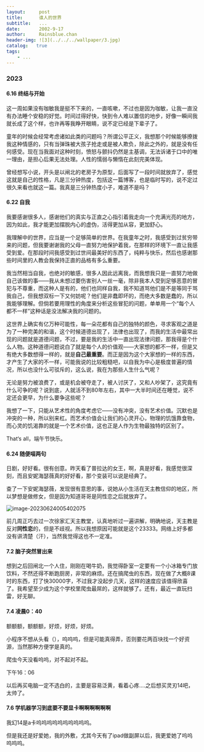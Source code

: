 ```yaml
---
layout:     post
title:      谁人的世界
subtitle:   ...
date:       2002-9-17
author:     Rainsblue.chan
header-img: ![3](../../../wallpaper/3.jpg)
catalog:   true
tags:
    - ...
---
```

### 2023

#### 6.16 终结与开始

这一周如果没有咖敏我是挺不下来的，一直咳嗽，不过也是因为咖敏，让我一直没有办法睡个安稳的好觉。时间过得好快，快到令人难以置信的地步，好像一瞬间我就长成了这个样，也许再等我睁开眼睛，说不定已经是下辈子了。

童年的时候会经常考虑诸如此类的问题吗？所谓公平正义，我想那个时候能够撩拨我这种情感的，只有当弹珠被大孩子抢走或是被人欺负，除此之外的，就是没有任何感受。现在当我面对这种时刻，愤怒与颤抖仍然是主基调，无法诉诸于口中的唯一理由，是担心后果无法处理。人性的懦弱与懒惰在此刻完美体现。

曾经想写小说，开头是以闸北的老房子为原型，后面写了一段时间就放弃了，感觉这就是自己的性格，凡是三分钟热度，包括这一篇博客，也是临时写的，说不定过很久来看也就这一篇。我真是三分钟热度小子，难道不是吗？

#### 6.22 自我

我要感谢很多人，感谢他们的真实与正直之心指引着我走向一个充满光亮的地方，因为如此，我才能更加摆脱内心的虚伪，活得更加从容，更加舒心。

我理解中的世界，应当是一个足够简单的世界。在我童年之时，我感受到过贫穷带来的问题，但我要谢谢我的父母一直努力地保护着我，在那样的环境下一直让我感受到爱。在那段时间我感受到过世间最美好的东西了，纯粹与快乐，然后也感谢那些时间里的人教会我保持正直的品格有多么重要。

我当然相当自我，也绝对的敏感，很多人因此远离我，而我想我只是一直努力地做自己该做的事——我从未想过要伤害别人一丝一毫，除非我本人受到足够恶意的冒犯与不尊重，而这种人是有的，他们也同样自我，我不知道骂他们是不是等同于骂我自己，但我想双标一下又何妨呢？他们是非蠢即坏的，而绝大多数是蠢的，所以我能够理解。但倘若要用理性的角度来分析这些冒犯的问题，单单用一个“每个人都不一样”这种话是没法解决我的问题的。

这世界上确实有亿万种可能性，每一朵花都有自己的独特的颜色，寻求客观之道是为了一种完美的和谐，这个时候道德出现了，法律也出现了，而我的生活中最常出现的问题就是道德问题，不过，要是我的生活中一直出现法律问题，那我得是个什么人物。这种道德问题说白了就是每个人的价值观——大家想的都不一样，但是又有绝大多数想得一样的，就是**自己最重要**。而正是因为这个大家想的一样的东西，才产生了大家的不一样，可能我说的比较粗糙吧，以自我为中心是极度普遍的情况，所以也没什么可驳斥的，这么说，我在为那些人生什么气呢？

无论是努力被浪费了，或是机会被夺走了，被人讨厌了，又和人吵架了，这究竟有什么可争的呢？说到底，人就活不到80年左右，其中一大半时间还在睡觉，说不定还会更早，为什么要争这些呢？

我想了一下，只能从艺术性的角度考虑它——没有冲突，没有艺术价值。沉默也是冲突的一种，所以别来杠。而艺术价值会让我们的心灵开心，物理的饥饿靠食物，而心灵的饥渴靠的就是一个艺术价值，这也正是人作为生物最独特的区别了。

That‘s all，端午节快乐。

#### 6.24 随便喵两句

日剧，好好看。很有创意。昨天看了普拉达的女王，啊，真是好看，我感觉很深刻，而且安妮海瑟薇真的好好看，那个变装可以说是经典了。

查了一下安妮海瑟薇，发现很有意思的事，说她从小生活在天主教信仰的地区，所以梦想是做修女，但是因为知道哥哥是同性恋之后就放弃了。

![image-20230624005402075](https://cdn.jsdelivr.net/gh/rainsbluechan/blogimage@main/img/image-20230624005402075.png)

前几周正巧去过一次徐家汇天主教堂，认真地听过一遍讲解，明确地说，天主教是反对**同性恋**的，但是不歧视。所以我想原因可能就是这个23333。网络上好多都没有讲清楚（汗），当然我觉得这也不一定准。

#### 7.2 脑子突然冒出来

想到之后回闸北一个人住，刚刚在喝牛奶，我觉得卧室一定要有一个小冰箱专门放饮料，不然还得不断跑厨房，非常的麻烦。还在搞爬虫的东西，现在做了大概8课时的东西，打了快30000字，不过我才没起步几天，这样的速度应该值得欣喜了。我希望至少成为这个学校里爬虫最屌的，这样就够了。还有，最近一直玩扫雷，好无聊。

#### 7.4 凌晨0：40

额额额，额额额，好烦，好烦，好烦。

小程序不想从头看（），呜呜呜，但是可能真得弄，否则要花两百块找一个好资源，当然那种方便学是真的。

爬虫今天没看呜呜，对不起对不起。

下午16：06

以后再买电脑一定不选白的，主要是容易泛黄，看着心疼....之后想买灵刃14吧，太帅了。

#### 7.6 学机器学习到底要不要显卡啊啊啊啊啊啊

我幻14是a卡呜呜呜呜呜呜呜呜呜呜。

但是我还是好爱她，我的外敷，尤其今天有了ipad做副屏以后，我更爱她了呜呜呜呜呜。

